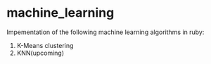 # machine_learning
Impementation of the following machine learning algorithms in ruby:

1. K-Means clustering
2. KNN(upcoming)
